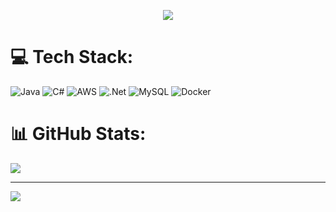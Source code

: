 <p align="center">
  <i><a href="https://github.com/DenverCoder1/readme-typing-svg">
    <img src="https://readme-typing-svg.demolab.com/?lines=Hey!👋I'M Rushikesh Sapkal; I am a 🎓Full-stack%20web%20developer; 🎓Cdac-Certified; I love❤️ to do code👩‍💻 in ®️e🅰️©️t💻 ;🤓 Curious%20To%20Learn%20New%20Things✨!&font=Arial%20Code&center=true&width=1000&height=40&font-size=50%&family=Montserrat:wght@300&color=00FF00.&vCenter=true&size=22&pause=1000"></a></i>
</p>


# 💻 Tech Stack:
![Java](https://img.shields.io/badge/java-%23ED8B00.svg?style=for-the-badge&logo=openjdk&logoColor=white) ![C#](https://img.shields.io/badge/c%23-%23239120.svg?style=for-the-badge&logo=csharp&logoColor=white) ![AWS](https://img.shields.io/badge/AWS-%23FF9900.svg?style=for-the-badge&logo=amazon-aws&logoColor=white) ![.Net](https://img.shields.io/badge/.NET-5C2D91?style=for-the-badge&logo=.net&logoColor=white) ![MySQL](https://img.shields.io/badge/mysql-%2300000f.svg?style=for-the-badge&logo=mysql&logoColor=white) ![Docker](https://img.shields.io/badge/docker-%230db7ed.svg?style=for-the-badge&logo=docker&logoColor=white)
# 📊 GitHub Stats:
![](https://github-readme-streak-stats.herokuapp.com/?user=Rushikeshs96&theme=dark&hide_border=false)<br/>

---
[![](https://visitcount.itsvg.in/api?id=Rushikeshs96&icon=0&color=0)](https://visitcount.itsvg.in)

<!-- Proudly created with GPRM ( https://gprm.itsvg.in ) -->
